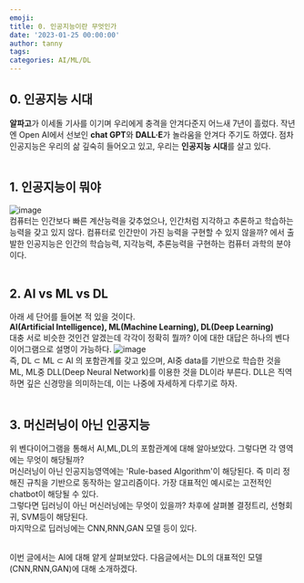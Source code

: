 ```yaml
---
emoji: 
title: 0. 인공지능이란 무엇인가
date: '2023-01-25 00:00:00'
author: tanny
tags: 
categories: AI/ML/DL
---
```


## 0. 인공지능 시대
**알파고**가 이세돌 기사를 이기며 우리에게 충격을 안겨다준지 어느새 7년이 흘렀다.
작년엔 Open AI에서 선보인 **chat GPT**와 **DALL·E**가 놀라움을 안겨다 주기도 하였다.
점차 인공지능은 우리의 삶 깊숙히 들어오고 있고, 우리는 **인공지능 시대**를 살고 있다.
<br><br>

## 1. 인공지능이 뭐야
![image](https://user-images.githubusercontent.com/121401159/214339431-b620502c-9ce5-4a52-9da6-2a33340db180.png) <br>
컴퓨터는 인간보다 빠른 계산능력을 갖추었으나, 인간처럼 지각하고 추론하고 학습하는 능력을 갖고 있지 않다.
컴퓨터로 인간만이 가진 능력을 구현할 수 있지 않을까? 에서 출발한 인공지능은 인간의 학습능력, 지각능력, 추론능력을 구현하는 컴퓨터 과학의 분야이다.
<br><br>

## 2. AI vs ML vs DL
아래 세 단어를 들어본 적 있을 것이다. <br>
**AI(Artificial Intelligence), ML(Machine Learning), DL(Deep Learning)** <br/>
대충 서로 비슷한 것인건 알겠는데 각각이 정확히 뭘까?
이에 대한 대답은 하나의 벤다이어그램으로 설명이 가능하다.
![image](https://user-images.githubusercontent.com/121401159/214341252-c9f17a26-271e-44b6-933e-2a6b2d236318.png) <br>
즉, DL ⊂ ML ⊂ AI 의 포함관계를 갖고 있으며, AI중 data를 기반으로 학습한 것을 ML, ML중 DLL(Deep Neural Network)를 이용한 것을 DL이라 부른다.
DLL은 직역하면 깊은 신경망을 의미하는데, 이는 나중에 자세하게 다루기로 하자.
<br><br>

## 3. 머신러닝이 아닌 인공지능
위 벤다이어그램을 통해서 AI,ML,DL의 포함관계에 대해 알아보았다. 그렇다면 각 영역에는 무엇이 해당될까?<br>
머신러닝이 아닌 인공지능영역에는 'Rule-based Algorithm'이 해당된다.
즉 미리 정해진 규칙을 기반으로 동작하는 알고리즘이다. 가장 대표적인 예시로는 고전적인 chatbot이 해당될 수 있다.
<br>
그렇다면 딥러닝이 아닌 머신러닝에는 무엇이 있을까?
차후에 살펴볼 결정트리, 선형회귀, SVM등이 해당된다.
<br>
마지막으로 딥러닝에는 CNN,RNN,GAN 모델 등이 있다.
<br><br>

이번 글에서는 AI에 대해 얕게 살펴보았다.
다음글에서는 DL의 대표적인 모델(CNN,RNN,GAN)에 대해 소개하겠다.
